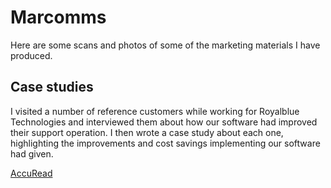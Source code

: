# Marcomms

Here are some scans and photos of some of the marketing materials I have produced.

## Case studies

I visited a number of reference customers while working for Royalblue Technologies and interviewed them about how our software had improved their support operation. I then wrote a case study about each one, highlighting the improvements and cost savings implementing our software had given.

[AccuRead](marcomms/AccuRead.md)

